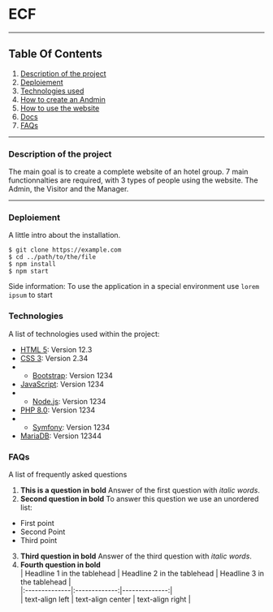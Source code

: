 # ECF
***
## Table Of Contents
1. [Description of the project](#description)
2. [Deploiement](#local)
3. [Technologies used](#techno)
4. [How to create an Andmin](#howto)
5. [How to use the website](#howtowebsite)
6. [Docs](#docs)
7. [FAQs](#faqs)
***
<a name="description"></a>
### Description of the project
The main goal is to create a complete website of an hotel group. 7 main functionnalties are required, with 3 types of people using the website. The Admin, the Visitor and the Manager. <br>
***
<a name="local"></a>
### Deploiement
A little intro about the installation. 
```
$ git clone https://example.com
$ cd ../path/to/the/file
$ npm install
$ npm start
```
Side information: To use the application in a special environment use ```lorem ipsum``` to start
<a name="techno"></a>
### Technologies
A list of technologies used within the project:
* [HTML 5](https://example.com): Version 12.3 
* [CSS 3](https://example.com): Version 2.34
* * [Bootstrap](https://example.com): Version 1234
* [JavaScript](https://example.com): Version 1234
* * [Node.js](https://example.com): Version 1234
* [PHP 8.0](https://example.com): Version 1234
* * [Symfony](https://example.com): Version 1234
* [MariaDB](https://example.com): Version 12344
<a name="faqs"></a>
### FAQs
A list of frequently asked questions
1. **This is a question in bold**
Answer of the first question with _italic words_. 
2. __Second question in bold__ 
To answer this question we use an unordered list:
* First point
* Second Point
* Third point
3. **Third question in bold**
Answer of the third question with *italic words*.
4. **Fourth question in bold** <br>
| Headline 1 in the tablehead | Headline 2 in the tablehead | Headline 3 in the tablehead | <br>
|:--------------|:-------------:|--------------:| <br>
| text-align left | text-align center | text-align right |
